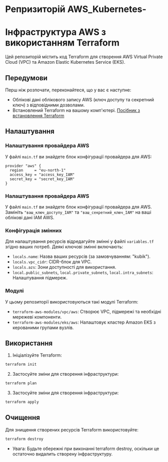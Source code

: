 # Репризиторій AWS_Kubernetes-
# Інфраструктура AWS з використанням Terraform

Цей репозиторій містить код Terraform для створення AWS Virtual Private Cloud (VPC) та Amazon Elastic Kubernetes Service (EKS).

## Передумови

Перш ніж розпочати, переконайтеся, що у вас є наступне:
- Облікові дані облікового запису AWS (ключ доступу та секретний ключ) з відповідними дозволами.
- Встановлений Terraform на вашому комп'ютері. [Посібник з встановлення Terraform](https://learn.hashicorp.com/tutorials/terraform/install-cli)

## Налаштування

### Налаштування провайдера AWS

У файлі `main.tf` ви знайдете блок конфігурації провайдера для AWS:

```hcl
provider "aws" {
  region     = "eu-north-1"
  access_key = "access_key_IAM"
  secret_key = "secret_key_IAM"
}
```

### Налаштування провайдера AWS

У файлі `main.tf` ви знайдете блок конфігурації провайдера для AWS. Замініть `"ваш_ключ_доступу_IAM"` та `"ваш_секретний_ключ_IAM"` на ваші облікові дані IAM AWS.

### Конфігурація змінних

Для налаштування ресурсів відредагуйте змінні у файлі `variables.tf` згідно ваших потреб. Деякі ключові змінні включають:
- `locals.name`: Назва ваших ресурсів (за замовчуванням: "kubik").
- `locals.vpc_cidr`: CIDR-блок для VPC.
- `locals.azs`: Зони доступності для використання.
- `local.public_subnets`, `local.private_subnets`, `local.intra_subnets`: Налаштування підмереж.

### Модулі

У цьому репозиторії використовуються такі модулі Terraform:
- `terraform-aws-modules/vpc/aws`: Створює VPC, підмережі та необхідні мережеві компоненти.
- `terraform-aws-modules/eks/aws`: Налаштовує кластер Amazon EKS з керованими групами вузлів.

## Використання

1. Ініціалізуйте Terraform:

```bash
terraform init
```

2. Застосуйте зміни для створення інфраструктури:

```bash
terraform plan
```

3. Застосуйте зміни для створення інфраструктури:

```bash
terraform apply
```

## Очищення

Для знищення створених ресурсів Terraform використовуйте:

```bash
terraform destroy
```

 - Увага: Будьте обережні при виконанні terraform destroy, оскільки це остаточно видалить створену інфраструктуру.
